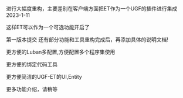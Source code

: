 进行大幅度重构，主要差别在客户端方面把ET作为一个UGF的插件进行集成 2023-1-11

这样ET可以作为一个可选功能开启了

第一版本提交 还有部分功能和工具重构完成后，再添加具体的说明文档!

更方便的Luban多配置,方便配置多个程序集使用

更方便的绑定代码工具

更方便简洁的UGF-ET的UI,Entity

更多功能介绍，请稍等
